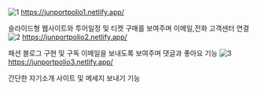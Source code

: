![1](https://github.com/Yushis7/portpolio/assets/150568560/bc37e929-e478-42b2-bc5f-9b051ecc1f18)
https://junportpolio1.netlify.app/

슬라이드형 웹사이트와 투어일정 및 티켓 구매를 보여주며 이메일,전화 고객센터 연결 
![2](https://github.com/Yushis7/portpolio/assets/150568560/01b5bef8-97c9-42e9-b59b-abd4a9af1ada)
https://junportpolio2.netlify.app/

패션 블로그 구현 및 구독 이메일을 보내도록 보여주며 댓글과 좋아요 기능
![3](https://github.com/Yushis7/portpolio/assets/150568560/714ac9e4-28bb-440a-8a99-d2d63191b3d5)
https://junportpolio3.netlify.app/

간단한 자기소개 사이트 및 메세지 보내기 기능
